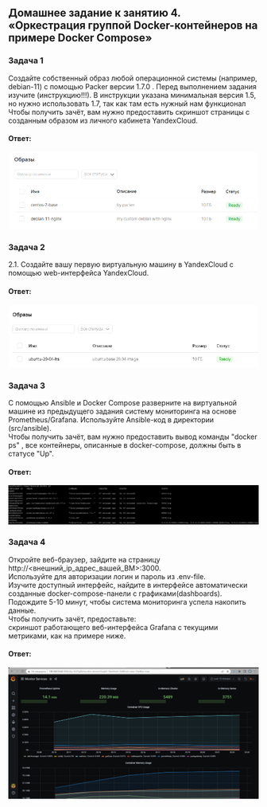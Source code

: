 ## Домашнее задание к занятию 4. «Оркестрация группой Docker-контейнеров на примере Docker Compose»  

### Задача 1  
Создайте собственный образ любой операционной системы (например, debian-11) с помощью Packer версии 1.7.0 . Перед выполнением задания изучите (инструкцию!!!). В инструкции указана минимальная версия 1.5, но нужно использовать 1.7, так как там есть нужный нам функционал  
Чтобы получить зачёт, вам нужно предоставить скриншот страницы с созданным образом из личного кабинета YandexCloud.  

#### Ответ: 
![](https://github.com/networksuperman/netology_dev_ops/blob/main/virtd-homeworks/05-virt-04-docker-compose/img/1.1.png)  


### Задача 2  
2.1. Создайте вашу первую виртуальную машину в YandexCloud с помощью web-интерфейса YandexCloud.  

#### Ответ: 
![](https://github.com/networksuperman/netology_dev_ops/blob/main/virtd-homeworks/05-virt-04-docker-compose/img/2.1.png)  


### Задача 3  
С помощью Ansible и Docker Compose разверните на виртуальной машине из предыдущего задания систему мониторинга на основе Prometheus/Grafana. Используйте Ansible-код в директории (src/ansible).  
Чтобы получить зачёт, вам нужно предоставить вывод команды "docker ps" , все контейнеры, описанные в docker-compose, должны быть в статусе "Up".  

#### Ответ: 
![](https://github.com/networksuperman/netology_dev_ops/blob/main/virtd-homeworks/05-virt-04-docker-compose/img/3.1.png)  


### Задача 4  
Откройте веб-браузер, зайдите на страницу http://<внешний_ip_адрес_вашей_ВМ>:3000.  
Используйте для авторизации логин и пароль из .env-file.  
Изучите доступный интерфейс, найдите в интерфейсе автоматически созданные docker-compose-панели с графиками(dashboards).  
Подождите 5-10 минут, чтобы система мониторинга успела накопить данные.  
Чтобы получить зачёт, предоставьте:  
скриншот работающего веб-интерфейса Grafana с текущими метриками, как на примере ниже.  

#### Ответ: 
![](https://github.com/networksuperman/netology_dev_ops/blob/main/virtd-homeworks/05-virt-04-docker-compose/img/4.1.png)  


